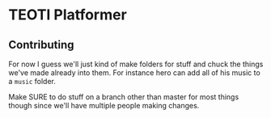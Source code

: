 # TEOTI Platformer

## Contributing
For now I guess we'll just kind of make folders for stuff and chuck the things we've made already into them.
For instance hero can add all of his music to a `music` folder.

Make SURE to do stuff on a branch other than master for most things though since we'll have multiple people making changes.

